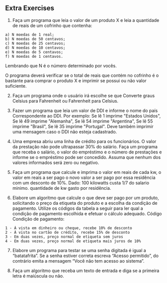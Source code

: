 ## Extra Exercises

1. Faça um programa que leia o valor de um produto X e leia a quantidade de reais de um cofrinho que contenha:

```
a) N moedas de 1 real;
b) N moedas de 50 centavos;
c) N moedas de 25 centavos;
d) N moedas de 10 centavos;
e) N moedas de 5 centavos;
f) N moedas de 1 centavos.
```

Lembrando que N é o número determinado por vocês.

O programa deverá verificar se o total de reais que contém no cofrinho é o bastante para comprar o produto X e imprimir se possui ou não valor suficiente.

2. Faça um programa onde o usuário irá escolhe se que Converte graus Celsius para Fahrenheit ou Fahrenheit para Celsius.

3. Fazer um programa que leia um valor de DDI e informe o nome do país
   Correspondente ao DDI. Por exemplo:
   Se lê 1 imprime "Estados Unidos",
   Se lê 49 imprime "Alemanha",
   Se lê 54 imprime "Argentina",
   Se lê 55 imprime "Brasil",
   Se lê 35 imprime "Portugal".
   Deve também imprimir uma mensagem caso o DDI não esteja cadastrado.

4. Uma empresa abriu uma linha de crédito para os funcionários. O valor da prestação não pode ultrapassar 30% do salário.
   Faça um programa que receba o salário, o valor do empréstimo e o número de prestações e informe se o empréstimo pode ser concedido.
   Assuma que nenhum dos valores informados será zero ou negativo.

5. Faça um programa que calcule e imprima o valor em reais de cada kw, o valor em reais a ser pago o novo valor a ser pago por essa residência com um
   desconto de 10%. Dado: 100 kilowatts custa 1/7 do salario minimo. quantidade de kw gasto por residência.

6. Elabore um algoritmo que calcule o que deve ser pago por um produto, solicitando o preço da etiqueta do produto e a escolha da condição de
   pagamento. Utilize os códigos da tabela a seguir para ler qual a condição de pagamento escolhida e efetuar o cálculo adequado.
   Código Condição de pagamento:

```
1 - À vista em dinheiro ou cheque, recebe 10% de desconto
2 - À vista no cartão de crédito, recebe 15% de desconto
3 - Em duas vezes, preço normal de etiqueta sem juros
4 - Em duas vezes, preço normal de etiqueta mais juros de 10%
```

7. Elabore um programa para testar se uma senha digitada é igual a “batatafrita”.
   Se a senha estiver correta escreva “Acesso permitido”, do contrário emita a mensagem
   “Você não tem acesso ao sistema”.

8. Faça um algoritmo que receba um texto de entrada e diga se a primeira letra é maiúscula ou não.
